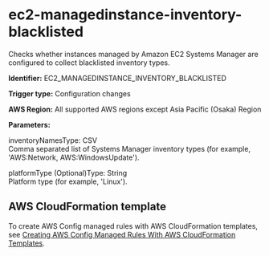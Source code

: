 # ec2\-managedinstance\-inventory\-blacklisted<a name="ec2-managedinstance-inventory-blacklisted"></a>

Checks whether instances managed by Amazon EC2 Systems Manager are configured to collect blacklisted inventory types\. 

**Identifier:** EC2\_MANAGEDINSTANCE\_INVENTORY\_BLACKLISTED

**Trigger type:** Configuration changes

**AWS Region:** All supported AWS regions except Asia Pacific \(Osaka\) Region

**Parameters:**

inventoryNamesType: CSV  
Comma separated list of Systems Manager inventory types \(for example, 'AWS:Network, AWS:WindowsUpdate'\)\.

platformType \(Optional\)Type: String  
Platform type \(for example, 'Linux'\)\.

## AWS CloudFormation template<a name="w76aac11c31c17b7d175c15"></a>

To create AWS Config managed rules with AWS CloudFormation templates, see [Creating AWS Config Managed Rules With AWS CloudFormation Templates](aws-config-managed-rules-cloudformation-templates.md)\.